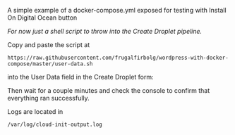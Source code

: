 A simple example of a docker-compose.yml exposed for testing with Install On Digital Ocean button

_For now just a shell script to throw into the Create Droplet pipeline._

Copy and paste the script at
```
https://raw.githubusercontent.com/frugalfirbolg/wordpress-with-docker-compose/master/user-data.sh
```
into the User Data field in the Create Droplet form:

Then wait for a couple minutes and check the console to confirm that everything ran successfully.

Logs are located in

```shell
/var/log/cloud-init-output.log
```
